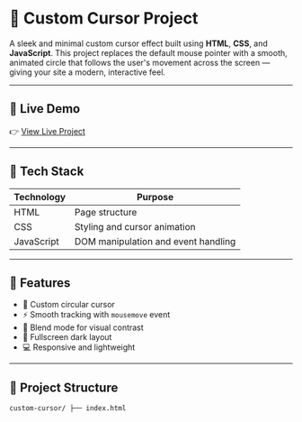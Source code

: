 # 🎯 Custom Cursor Project
A sleek and minimal custom cursor effect built using **HTML**, **CSS**, and **JavaScript**. This project replaces the default mouse pointer with a smooth, animated circle that follows the user's movement across the screen — giving your site a modern, interactive feel.

---
## 🔗 Live Demo
👉 [View Live Project](https://custom-cursor-gold.vercel.app/)

---
## 🧰 Tech Stack

| Technology | Purpose |
|------------|---------|
| HTML       | Page structure |
| CSS        | Styling and cursor animation |
| JavaScript | DOM manipulation and event handling |

---
## 🚀 Features
- 🔵 Custom circular cursor
- ⚡ Smooth tracking with `mousemove` event
- 🎨 Blend mode for visual contrast
- 🖤 Fullscreen dark layout
- 💻 Responsive and lightweight

---

## 📁 Project Structure
```
custom-cursor/ ├── index.html
